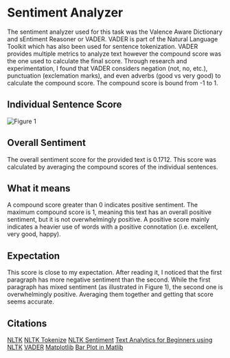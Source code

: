 # Sentiment Analyzer
The sentiment analyzer used for this task was the Valence Aware Dictionary and sEntiment Reasoner or VADER. VADER is part of the Natural Language Toolkit which has also been used for sentence tokenization. VADER provides multiple metrics to analyze text however the compound score was the one used to calculate the final score. Through research and experimentation, I found that VADER considers negation (not, no, etc.), punctuation (exclemation marks), and even adverbs (good vs very good) to calculate the compound score. The compound score is bound from -1 to 1.

## Individual Sentence Score
![Figure 1](https://i.imgur.com/DakUmCs.png)

## Overall Sentiment
The overall sentiment score for the provided text is 0.1712. This score was calculated by averaging the compound scores of the individual sentences.

## What it means
A compound score greater than 0 indicates positive sentiment. The maximum compound score is 1, meaning this text has an overall positive sentiment, but it is not overwhelmingly positive. A positive score mainly indicates a heavier use of words with a positive connotation (i.e. excellent, very good, happy).

## Expectation
This score is close to my expectation. After reading it, I noticed that the first paragraph has more negative sentiment than the second. While the first paragraph has mixed sentiment (as illustrated in Figure 1), the second one is overwhelmingly positive. Averaging them together and getting that score seems accurate.

## Citations
[NLTK](https://www.nltk.org/)
[NLTK Tokenize](https://www.nltk.org/api/nltk.tokenize.html)
[NLTK Sentiment](https://www.nltk.org/api/nltk.sentiment.html)
[Text Analytics for Beginners using NLTK](https://www.datacamp.com/community/tutorials/text-analytics-beginners-nltk)
[VADER](https://github.com/cjhutto/vaderSentiment)
[Matplotlib](https://matplotlib.org/2.0.2/index.html)
[Bar Plot in Matlib](https://www.geeksforgeeks.org/bar-plot-in-matplotlib/)
